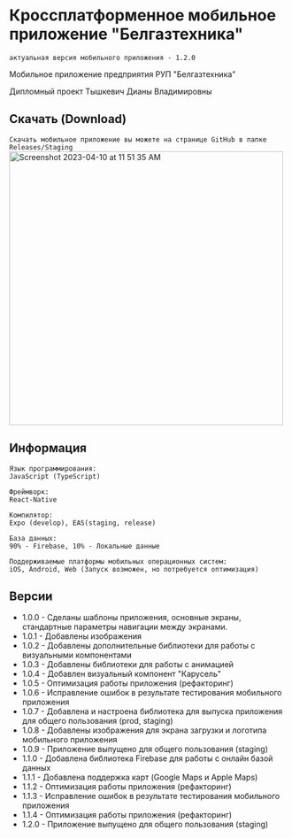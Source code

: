 # Кроссплатформенное мобильное приложение "Белгазтехника"
`актуальная версия мобильного приложения - 1.2.0`

Мобильное приложение предприятия РУП "Белгазтехника"

Дипломный проект Тышкевич Дианы Владимировны

## Скачать (Download)

`
Скачать мобильное приложение вы можете на странице GitHub в папке Releases/Staging
`
<img width="495" alt="Screenshot 2023-04-10 at 11 51 35 AM" src="https://user-images.githubusercontent.com/86774630/230868319-0757ff61-6a69-4a2b-9239-67db7a5abfce.png">

## Информация


```
Язык программирования: 
JavaScript (TypeScript)

Фреймворк:
React-Native

Компилятор: 
Expo (develop), EAS(staging, release)

База данных: 
90% - Firebase, 10% - Локальные данные

Поддерживаемые платформы мобильных операционных систем: 
iOS, Android, Web (Запуск возможен, но потребуется оптимизация)
```

## Версии

* 1.0.0 - Сделаны шаблоны приложения, основные экраны, стандартные параметры навигации между экранами.
* 1.0.1 - Добавлены изображения
* 1.0.2 - Добавлены дополнительные библиотеки для работы с визуальными компонентами
* 1.0.3 - Добавлены библиотеки для работы с анимацией
* 1.0.4 - Добавлен визуальный компонент "Карусель"
* 1.0.5 - Оптимизация работы приложения (рефакторинг)
* 1.0.6 - Исправление ошибок в результате тестирования мобильного приложения
* 1.0.7 - Добавлена и настроена библиотека для выпуска приложения для общего пользования (prod, staging)
* 1.0.8 - Добавлены изображения для экрана загрузки и логотипа мобильного приложения
* 1.0.9 - Приложение выпущено для общего пользования (staging)
* 1.1.0 - Добавлена библиотека Firebase для работы с онлайн базой данных
* 1.1.1 - Добавлена поддержка карт (Google Maps и Apple Maps)
* 1.1.2 - Оптимизация работы приложения (рефакторинг)
* 1.1.3 - Исправление ошибок в результате тестирования мобильного приложения
* 1.1.4 - Оптимизация работы приложения (рефакторинг)
* 1.2.0 - Приложение выпущено для общего пользования (staging)
